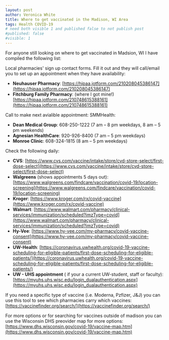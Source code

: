 ```yaml
---
layout: post
author: Veronica White
title: Where to get vaccinated in the Madison, WI Area
tags: Health COVID-19 
# need both visible 1 and published false to not publish post
#published: false
#visible: 1
---
```


For anyone still looking on where to get vaccinated in Madsion, WI I have compiled the following list:

Local pharmacies' sign up contact forms. Fill it out and they will call/email you to set up an appointment when they have availability:
- <strong>Neuhauser Pharmacy</strong>: [https://hipaa.jotform.com/210208045386147](https://hipaa.jotform.com/210208045386147)
- **Fitchburg Family Pharmacy**: (where I got mine!) [https://hipaa.jotform.com/210748615388161](https://hipaa.jotform.com/210748615388161)

Call to make next avialible appointment:
SMMHealth:
- **Dean Medical Group**: 608-250-1222 (7 am – 8 pm weekdays, 8 am – 5 pm weekends)
- **Agnesian HealthCare**: 920-926-8400 (7 am – 5 pm weekdays)
- **Monroe Clinic**: 608-324-1815 (8 am – 5 pm weekdays)

Check the following daily:
- **CVS**: [https://www.cvs.com/vaccine/intake/store/cvd-store-select/first-dose-select](https://www.cvs.com/vaccine/intake/store/cvd-store-select/first-dose-select)
- **Walgreens** (shows appointments 5 days out): [https://www.walgreens.com/findcare/vaccination/covid-19/location-screening](https://www.walgreens.com/findcare/vaccination/covid-19/location-screening)
- **Kroger**: [https://www.kroger.com/rx/covid-vaccine](https://www.kroger.com/rx/covid-vaccine)
- **Walmart**: [https://www.walmart.com/pharmacy/clinical-services/immunization/scheduled?imzType=covid](https://www.walmart.com/pharmacy/clinical-services/immunization/scheduled?imzType=covid)
- **Hy-Vee**: [https://www.hy-vee.com/my-pharmacy/covid-vaccine-consent](https://www.hy-vee.com/my-pharmacy/covid-vaccine-consent)
- **UW-Health**: [https://coronavirus.uwhealth.org/covid-19-vaccine-scheduling-for-eligible-patients/first-dose-scheduling-for-eligible-patients/](https://coronavirus.uwhealth.org/covid-19-vaccine-scheduling-for-eligible-patients/first-dose-scheduling-for-eligible-patients/)
- **UW - UHS appointment** ( if your a current UW-student, staff or faculty): [https://myuhs.uhs.wisc.edu/login_dualauthentication.aspx](https://myuhs.uhs.wisc.edu/login_dualauthentication.aspx)


If you need a specific type of vaccine (i.e. Moderna, Pzfizer, J&J) you can use this tool to see which pharmacies carry which vaccines: [https://vaccinefinder.org/search/](https://vaccinefinder.org/search/)

For more options or for searching for vaccines outside of madison you can use the Wisconsin DHS preovider map for more options: [https://www.dhs.wisconsin.gov/covid-19/vaccine-map.htm](https://www.dhs.wisconsin.gov/covid-19/vaccine-map.htm)

